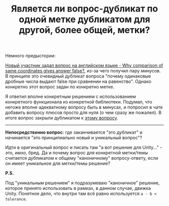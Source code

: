 ﻿---
title: "Является ли вопрос-дубликат по одной метке дубликатом для другой, более общей, метки?"
se.owner.user_id: 302909
se.owner.display_name: "RiotBr3aker"
se.owner.link: "https://ru.meta.stackoverflow.com/users/302909/riotbr3aker"
se.link: "https://ru.meta.stackoverflow.com/questions/10194/%d0%af%d0%b2%d0%bb%d1%8f%d0%b5%d1%82%d1%81%d1%8f-%d0%bb%d0%b8-%d0%b2%d0%be%d0%bf%d1%80%d0%be%d1%81-%d0%b4%d1%83%d0%b1%d0%bb%d0%b8%d0%ba%d0%b0%d1%82-%d0%bf%d0%be-%d0%be%d0%b4%d0%bd%d0%be%d0%b9-%d0%bc%d0%b5%d1%82%d0%ba%d0%b5-%d0%b4%d1%83%d0%b1%d0%bb%d0%b8%d0%ba%d0%b0%d1%82%d0%be%d0%bc-%d0%b4%d0%bb%d1%8f-%d0%b4%d1%80%d1%83%d0%b3%d0%be%d0%b9-%d0%b1%d0%be%d0%bb%d0%b5%d0%b5-%d0%be%d0%b1%d1%89%d0%b5%d0%b9-%d0%bc"
se.question_id: 10194
se.post_type: question
se.score: 9
---
<p>Немного предыстории:</p>

<p><a href="https://ru.stackoverflow.com/questions/1085877/%D0%9F%D0%BE%D1%87%D0%B5%D0%BC%D1%83-%D1%81%D1%80%D0%B0%D0%B2%D0%BD%D0%B5%D0%BD%D0%B8%D0%B5-%D0%BE%D0%B4%D0%B8%D0%BD%D0%B0%D0%BA%D0%BE%D0%B2%D1%8B%D1%85-%D1%87%D0%B8%D1%81%D0%B5%D0%BB-%D0%B2%D1%8B%D0%B4%D0%B0%D0%B5%D1%82-false">Новый участник задал вопрос на английском языке - Why comparison of same coordinates gives answer false?</a>, из-за чего получил пару минусов. В принципе это очевидный дубликат вопроса "почему одинаковые дробные числа выдают false при сравнении на равенство". Однако конкретно этот вопрос задан по конкретно метке.</p>

<p>Я ответил вполне конкретным решением с использованием конкретного функционала из конкретной библиотеки. Подумал, что негоже вполне адекватному вопросу быть в минусах, и попросил в чате добавить вопросу плюсов просто для нуля (о чем сразу же пожалел). В итоге вопрос закрыли дубликатом к <a href="https://ru.stackoverflow.com/questions/417453/%D0%92%D1%8B%D1%87%D0%B8%D1%81%D0%BB%D0%B5%D0%BD%D0%B8%D1%8F-%D0%BD%D0%B0-%D1%87%D0%B8%D1%81%D0%BB%D0%B0%D1%85-%D1%81-%D0%BF%D0%BB%D0%B0%D0%B2%D0%B0%D1%8E%D1%89%D0%B5%D0%B9-%D1%82%D0%BE%D1%87%D0%BA%D0%BE%D0%B9-%D0%BD%D0%B5-%D1%80%D0%B0%D0%B1%D0%BE%D1%82%D0%B0%D1%8E%D1%82">этому вопросу</a>.</p>

<hr>

<p><strong>Непосредственно вопрос</strong>: где заканчивается "это дубликат" и начинается "это принципиально новый и уникальный вопрос"?</p>

<p>Идти в оригинальный вопрос и писать там "а вот решение для Unity..." - это, имхо, бред.
Да и почему вопрос для конкретной метки/темы считается дубликатом к общему "каноничному" вопросу-ответу, если он имеет уникальное для метки/темы решение?</p>

<p><strong>P.S.</strong></p>

<p>Под "уникальным решением" я подразумеваю "каноничное" решение, которое принято использовать в рамках, в данном случае, движка Unity. Понятное дело, что внутри там всё равно используется <code>a - b &lt; tolerance</code>.</p>
